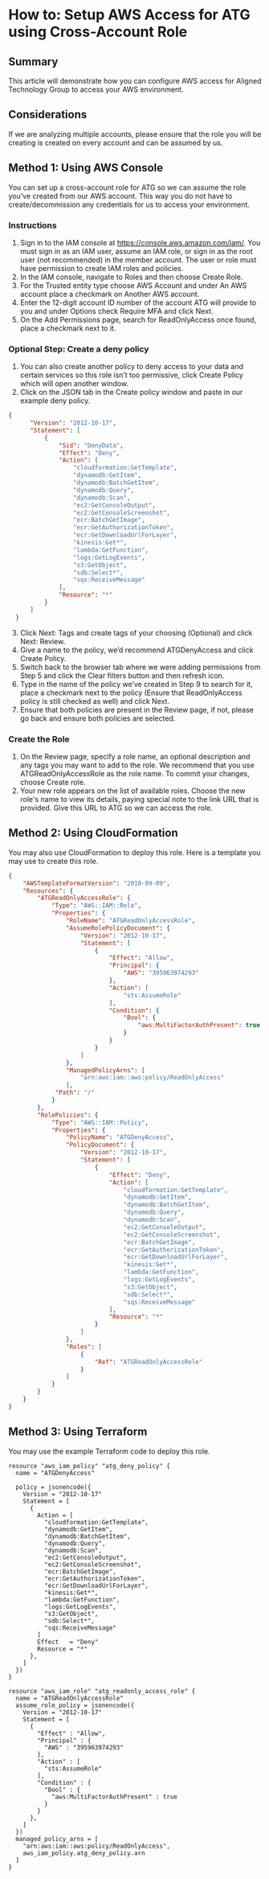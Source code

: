 # How to: Setup AWS Access for ATG using Cross-Account Role
## Summary
This article will demonstrate how you can configure AWS access for Aligned Technology Group to access your AWS environment.

## Considerations
If we are analyzing multiple accounts, please ensure that the role you will be creating is created on every account and can be assumed by us.

## Method 1: Using AWS Console
You can set up a cross-account role for ATG so we can assume the role you’ve created from our AWS account.  This way you do not have to create/decommission any credentials for us to access your environment.

### Instructions
1. Sign in to the IAM console at https://console.aws.amazon.com/iam/. You must sign in as an IAM user, assume an IAM role, or sign in as the root user (not recommended) in the member account. The user or role must have permission to create IAM roles and policies.
1. In the IAM console, navigate to Roles and then choose Create Role.
1. For the Trusted entity type choose AWS Account and under An AWS account place a checkmark on Another AWS account.
1. Enter the 12-digit account ID number of the account ATG will provide to you and under Options check Require MFA and click Next.
1. On the Add Permissions page, search for ReadOnlyAccess once found, place a checkmark next to it.

### Optional Step: Create a deny policy
1. You can also create another policy to deny access to your data and certain services so this role isn’t too permissive, click Create Policy which will open another window.
1. Click on the JSON tab in the Create policy window and paste in our example deny policy.

```json
{
      "Version": "2012-10-17",
      "Statement": [
          {
              "Sid": "DenyData",
              "Effect": "Deny",
              "Action": [
                  "cloudformation:GetTemplate",
                  "dynamodb:GetItem",
                  "dynamodb:BatchGetItem",
                  "dynamodb:Query",
                  "dynamodb:Scan",
                  "ec2:GetConsoleOutput",
                  "ec2:GetConsoleScreenshot",
                  "ecr:BatchGetImage",
                  "ecr:GetAuthorizationToken",
                  "ecr:GetDownloadUrlForLayer",
                  "kinesis:Get*",
                  "lambda:GetFunction",
                  "logs:GetLogEvents",
                  "s3:GetObject",
                  "sdb:Select*",
                  "sqs:ReceiveMessage"
              ],
              "Resource": "*"
          }
      ]
  }
```

3. Click Next: Tags and create tags of your choosing (Optional) and click Next: Review.
4. Give a name to the policy, we’d recommend ATGDenyAccess and click Create Policy.
5. Switch back to the browser tab where we were adding permissions from Step 5 and click the Clear filters button and then refresh icon.  
6. Type in the name of the policy we’ve created in Step 9 to search for it, place a checkmark next to the policy (Ensure that ReadOnlyAccess policy is still checked as well) and click Next.
7. Ensure that both policies are present in the Review page, if not, please go back and ensure both policies are selected.

### Create the Role
1. On the Review page, specify a role name, an optional description and any tags you may want to add to the role. We recommend that you use ATGReadOnlyAccessRole as the role name. To commit your changes, choose Create role.
1. Your new role appears on the list of available roles. Choose the new role's name to view its details, paying special note to the link URL that is provided. Give this URL to ATG so we can access the role.

## Method 2: Using CloudFormation
You may also use CloudFormation to deploy this role.  Here is a template you may use to create this role.

```json
{
    "AWSTemplateFormatVersion": "2010-09-09",
    "Resources": {
        "ATGReadOnlyAccessRole": {
            "Type": "AWS::IAM::Role",
            "Properties": {
                "RoleName": "ATGReadOnlyAccessRole",
                "AssumeRolePolicyDocument": {
                    "Version": "2012-10-17",
                    "Statement": [
                        {
                            "Effect": "Allow",
                            "Principal": {
                                "AWS": "395963974293"
                            },
                            "Action": [
                                "sts:AssumeRole"
                            ],
                            "Condition": {
                                "Bool": {
                                    "aws:MultiFactorAuthPresent": true
                                }
                            }
                        }
                    ]
                },
                "ManagedPolicyArns": [
                    "arn:aws:iam::aws:policy/ReadOnlyAccess"
                ],
             "Path": "/"
            }
        },
        "RolePolicies": {
            "Type": "AWS::IAM::Policy",
            "Properties": {
                "PolicyName": "ATGDenyAccess",
                "PolicyDocument": {
                    "Version": "2012-10-17",
                    "Statement": [
                        {
                            "Effect": "Deny",
                            "Action": [
                                "cloudformation:GetTemplate",
                                "dynamodb:GetItem",
                                "dynamodb:BatchGetItem",
                                "dynamodb:Query",
                                "dynamodb:Scan",
                                "ec2:GetConsoleOutput",
                                "ec2:GetConsoleScreenshot",
                                "ecr:BatchGetImage",
                                "ecr:GetAuthorizationToken",
                                "ecr:GetDownloadUrlForLayer",
                                "kinesis:Get*",
                                "lambda:GetFunction",
                                "logs:GetLogEvents",
                                "s3:GetObject",
                                "sdb:Select*",
                                "sqs:ReceiveMessage"
                            ],
                            "Resource": "*"
                        }
                    ]
                },
                "Roles": [
                    {
                        "Ref": "ATGReadOnlyAccessRole"
                    }
                ]
            }
        }
    }
}
```

## Method 3: Using Terraform
You may use the example Terraform code to deploy this role.

```hcl
resource "aws_iam_policy" "atg_deny_policy" {
  name = "ATGDenyAccess"

  policy = jsonencode({
    Version = "2012-10-17"
    Statement = [
      {
        Action = [
          "cloudformation:GetTemplate",
          "dynamodb:GetItem",
          "dynamodb:BatchGetItem",
          "dynamodb:Query",
          "dynamodb:Scan",
          "ec2:GetConsoleOutput",
          "ec2:GetConsoleScreenshot",
          "ecr:BatchGetImage",
          "ecr:GetAuthorizationToken",
          "ecr:GetDownloadUrlForLayer",
          "kinesis:Get*",
          "lambda:GetFunction",
          "logs:GetLogEvents",
          "s3:GetObject",
          "sdb:Select*",
          "sqs:ReceiveMessage"
        ]
        Effect   = "Deny"
        Resource = "*"
      },
    ]
  })
}

resource "aws_iam_role" "atg_readonly_access_role" {
  name = "ATGReadOnlyAccessRole"
  assume_role_policy = jsonencode({
    Version = "2012-10-17"
    Statement = [
      {
        "Effect" : "Allow",
        "Principal" : {
          "AWS" : "395963974293"
        },
        "Action" : [
          "sts:AssumeRole"
        ],
        "Condition" : {
          "Bool" : {
            "aws:MultiFactorAuthPresent" : true
          }
        }
      },
    ]
  })
  managed_policy_arns = [
    "arn:aws:iam::aws:policy/ReadOnlyAccess",
    aws_iam_policy.atg_deny_policy.arn
  ]
}
```
